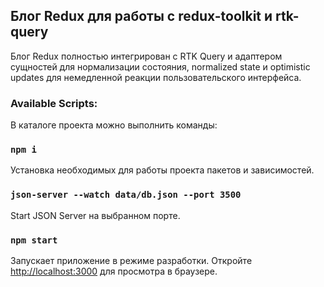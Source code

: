 ## Блог Redux для работы с redux-toolkit и rtk-query
Блог Redux полностью интегрирован с RTK Query и адаптером сущностей для нормализации состояния, normalized state и optimistic updates для немедленной реакции пользовательского интерфейса.

### Available Scripts:

В каталоге проекта можно выполнить команды:

### `npm i`

Установка необходимых для работы проекта пакетов и зависимостей.

### `json-server --watch data/db.json --port 3500`

Start JSON Server на выбранном порте.

### `npm start`

Запускает приложение в режиме разработки.
Откройте [http://localhost:3000](http://localhost:3000) для просмотра в браузере.

